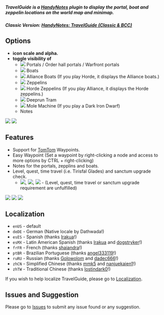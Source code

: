 ##### **TravelGuide is a [HandyNotes](https://www.curseforge.com/wow/addons/handynotes) plugin to display the portal, boat and zeppelin locations on the world map and minimap.**
##### **Classic Version: [HandyNotes: TravelGuide (Classic & BCC)](https://www.curseforge.com/wow/addons/handynotes-travelguide-classic)**

## Options
* **icon scale and alpha.**
* **toggle visibility of**
    * ![](https://i.imgur.com/NIUq9ta.png) Portals / Order hall portals / Warfront portals
    * ![](https://i.imgur.com/H9wPEeD.png) Boats
    * ![](https://i.imgur.com/vfQqSBK.png) Alliance Boats (If you play Horde, it displays the Alliance boats.)
    * ![](https://i.imgur.com/cWTR8xo.png) Zeppelins
    * ![](https://i.imgur.com/HQLt4uh.png) Horde Zeppelins (If you play Alliance, it displays the Horde zeppelins.)
    * ![](https://i.imgur.com/VYJ1NaJ.png) Deeprun Tram
    * ![](https://i.imgur.com/OQLYKpT.png) Mole Machine (If you play a Dark Iron Dwarf)
    * Notes

![](https://i.imgur.com/PFHnUDr.png) ![](https://i.imgur.com/1tLgu6C.png)

## Features
* Support for [TomTom](https://www.curseforge.com/wow/addons/tomtom) Waypoints.
* Easy Waypoint (Set a waypoint by right-clicking a node and access to more options by CTRL + right-clicking)
* Notes for the portals, zepplins and boats.
* Level, quest, time travel (i.e. Tirisfal Glades) and sanctum upgrade check.
    * ![](https://i.imgur.com/bOL9btW.png), ![](https://i.imgur.com/PzZ3HAN.png), ![](https://i.imgur.com/S5k5pfG.png) - (Level, quest, time travel or sanctum upgrade requirement are unfulfilled)

![](https://i.imgur.com/Q8NCjkY.png) ![](https://i.imgur.com/0qTTTAj.png) ![](https://i.imgur.com/MlnVJKC.png)

## Localization
* `enUS` - default
* `deDE` - German (Native locale by Dathwada!)
* `esES` - Spanish (thanks [Irakua](https://www.curseforge.com/members/Irakua)!)
* `esMX` - Latin American Spanish (thanks [Irakua](https://www.curseforge.com/members/Irakua) and [dogstryker](https://www.curseforge.com/members/dogstryker)!)
* `frFR` - French (thanks [shaiandra](https://www.curseforge.com/members/shaiandra)!)
* `ptBR` - Brazilian Portuguese (thanks [angel333119](https://www.curseforge.com/members/angel333119)!)
* `ruRU` - Russian (thanks [Golowolom](https://www.curseforge.com/members/golowolom) and [dadec666](https://www.curseforge.com/members/dadec666)!)
* `zhCN` - Simplified Chinese (thanks [mmk5](https://www.curseforge.com/members/mmk5) and [nanjuekaien1](https://github.com/nanjuekaien1)!)
* `zhTW` - Traditional Chinese (thanks [lostindark0](https://www.curseforge.com/members/lostindark0)!)

If you wish to help localize TravelGuide, please go to [Localization](https://www.curseforge.com/wow/addons/handynotes-travelguide/localization).

## Issues and Suggestion

Please go to [Issues](https://github.com/Dathwada/handynotes-travelguide/issues) to submit any issue found or any suggestion.
